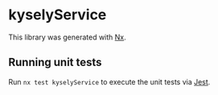 # kyselyService

This library was generated with [Nx](https://nx.dev).

## Running unit tests

Run `nx test kyselyService` to execute the unit tests via [Jest](https://jestjs.io).
